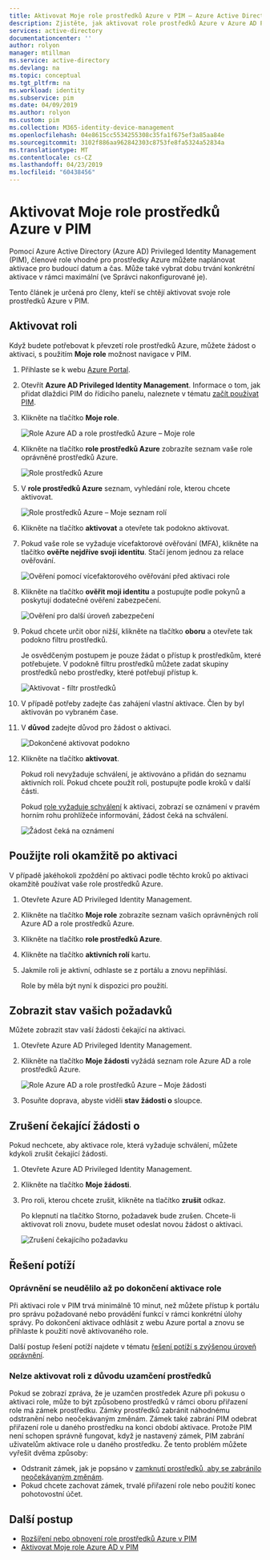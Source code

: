 ```yaml
---
title: Aktivovat Moje role prostředků Azure v PIM – Azure Active Directory | Dokumentace Microsoftu
description: Zjistěte, jak aktivovat role prostředků Azure v Azure AD Privileged Identity Management (PIM).
services: active-directory
documentationcenter: ''
author: rolyon
manager: mtillman
ms.service: active-directory
ms.devlang: na
ms.topic: conceptual
ms.tgt_pltfrm: na
ms.workload: identity
ms.subservice: pim
ms.date: 04/09/2019
ms.author: rolyon
ms.custom: pim
ms.collection: M365-identity-device-management
ms.openlocfilehash: 04e8615cc5534255308c35fa1f675ef3a85aa84e
ms.sourcegitcommit: 3102f886aa962842303c8753fe8fa5324a52834a
ms.translationtype: MT
ms.contentlocale: cs-CZ
ms.lasthandoff: 04/23/2019
ms.locfileid: "60438456"
---
```

# <a name="activate-my-azure-resource-roles-in-pim"></a>Aktivovat Moje role prostředků Azure v PIM

Pomocí Azure Active Directory (Azure AD) Privileged Identity Management (PIM), členové role vhodné pro prostředky Azure můžete naplánovat aktivace pro budoucí datum a čas. Může také vybrat dobu trvání konkrétní aktivace v rámci maximální (ve Správci nakonfigurované je).

Tento článek je určená pro členy, kteří se chtějí aktivovat svoje role prostředků Azure v PIM.

## <a name="activate-a-role"></a>Aktivovat roli

Když budete potřebovat k převzetí role prostředků Azure, můžete žádost o aktivaci, s použitím **Moje role** možnost navigace v PIM.

1. Přihlaste se k webu [Azure Portal](https://portal.azure.com/).

1. Otevřít **Azure AD Privileged Identity Management**. Informace o tom, jak přidat dlaždici PIM do řídicího panelu, naleznete v tématu [začít používat PIM](pim-getting-started.md).

1. Klikněte na tlačítko **Moje role**.

    ![Role Azure AD a role prostředků Azure – Moje role](./media/pim-resource-roles-activate-your-roles/resources-my-roles.png)

1. Klikněte na tlačítko **role prostředků Azure** zobrazíte seznam vaše role oprávněné prostředků Azure.

   ![Role prostředků Azure](./media/pim-resource-roles-activate-your-roles/resources-my-roles-azure-resources.png) 

1. V **role prostředků Azure** seznam, vyhledání role, kterou chcete aktivovat.

    ![Role prostředků Azure – Moje seznam rolí](./media/pim-resource-roles-activate-your-roles/resources-my-roles-activate.png)

1. Klikněte na tlačítko **aktivovat** a otevřete tak podokno aktivovat.

1. Pokud vaše role se vyžaduje vícefaktorové ověřování (MFA), klikněte na tlačítko **ověřte nejdříve svoji identitu**. Stačí jenom jednou za relace ověřování.

    ![Ověření pomocí vícefaktorového ověřování před aktivaci role](./media/pim-resource-roles-activate-your-roles/resources-my-roles-mfa.png)

1. Klikněte na tlačítko **ověřit moji identitu** a postupujte podle pokynů a poskytují dodatečné ověření zabezpečení.

    ![Ověření pro další úroveň zabezpečení](./media/pim-resource-roles-activate-your-roles/resources-mfa-enter-code.png)

1. Pokud chcete určit obor nižší, klikněte na tlačítko **oboru** a otevřete tak podokno filtru prostředků.

    Je osvědčeným postupem je pouze žádat o přístup k prostředkům, které potřebujete. V podokně filtru prostředků můžete zadat skupiny prostředků nebo prostředky, které potřebují přístup k.

    ![Aktivovat - filtr prostředků](./media/pim-resource-roles-activate-your-roles/resources-my-roles-resource-filter.png)

1. V případě potřeby zadejte čas zahájení vlastní aktivace. Člen by byl aktivován po vybraném čase.

1. V **důvod** zadejte důvod pro žádost o aktivaci.

    ![Dokončené aktivovat podokno](./media/pim-resource-roles-activate-your-roles/resources-my-roles-activate-done.png)

1. Klikněte na tlačítko **aktivovat**.

    Pokud roli nevyžaduje schválení, je aktivováno a přidán do seznamu aktivních rolí. Pokud chcete použít roli, postupujte podle kroků v další části.

    Pokud [role vyžaduje schválení](pim-resource-roles-approval-workflow.md) k aktivaci, zobrazí se oznámení v pravém horním rohu prohlížeče informování, žádost čeká na schválení.

    ![Žádost čeká na oznámení](./media/pim-resource-roles-activate-your-roles/resources-my-roles-activate-notification.png)

## <a name="use-a-role-immediately-after-activation"></a>Použijte roli okamžitě po aktivaci

V případě jakéhokoli zpoždění po aktivaci podle těchto kroků po aktivaci okamžitě používat vaše role prostředků Azure.

1. Otevřete Azure AD Privileged Identity Management.

1. Klikněte na tlačítko **Moje role** zobrazíte seznam vašich oprávněných rolí Azure AD a role prostředků Azure.

1. Klikněte na tlačítko **role prostředků Azure**.

1. Klikněte na tlačítko **aktivních rolí** kartu.

1. Jakmile roli je aktivní, odhlaste se z portálu a znovu nepřihlásí.

    Role by měla být nyní k dispozici pro použití.

## <a name="view-the-status-of-your-requests"></a>Zobrazit stav vašich požadavků

Můžete zobrazit stav vaší žádosti čekající na aktivaci.

1. Otevřete Azure AD Privileged Identity Management.

1. Klikněte na tlačítko **Moje žádosti** vyžádá seznam role Azure AD a role prostředků Azure.

    ![Role Azure AD a role prostředků Azure – Moje žádosti](./media/pim-resource-roles-activate-your-roles/resources-my-requests.png)

1. Posuňte doprava, abyste viděli **stav žádosti o** sloupce.

## <a name="cancel-a-pending-request"></a>Zrušení čekající žádosti o

Pokud nechcete, aby aktivace role, která vyžaduje schválení, můžete kdykoli zrušit čekající žádosti.

1. Otevřete Azure AD Privileged Identity Management.

1. Klikněte na tlačítko **Moje žádosti**.

1. Pro roli, kterou chcete zrušit, klikněte na tlačítko **zrušit** odkaz.

    Po klepnutí na tlačítko Storno, požadavek bude zrušen. Chcete-li aktivovat roli znovu, budete muset odeslat novou žádost o aktivaci.

   ![Zrušení čekajícího požadavku](./media/pim-resource-roles-activate-your-roles/resources-my-requests-cancel.png)

## <a name="troubleshoot"></a>Řešení potíží

### <a name="permissions-not-granted-after-activating-a-role"></a>Oprávnění se neudělilo až po dokončení aktivace role

Při aktivaci role v PIM trvá minimálně 10 minut, než můžete přístup k portálu pro správu požadované nebo provádění funkcí v rámci konkrétní úlohy správy. Po dokončení aktivace odhlásit z webu Azure portal a znovu se přihlaste k použití nově aktivovaného role.

Další postup řešení potíží najdete v tématu [řešení potíží s zvýšenou úroveň oprávnění](https://social.technet.microsoft.com/wiki/contents/articles/37568.troubleshooting-elevated-permissions-with-azure-ad-privileged-identity-management.aspx).

### <a name="cannot-activate-a-role-due-to-a-resource-lock"></a>Nelze aktivovat roli z důvodu uzamčení prostředků

Pokud se zobrazí zpráva, že je uzamčen prostředek Azure při pokusu o aktivaci role, může to být způsobeno prostředků v rámci oboru přiřazení role má zámek prostředku. Zámky prostředků zabránit náhodnému odstranění nebo neočekávaným změnám. Zámek také zabrání PIM odebrat přiřazení role u daného prostředku na konci období aktivace. Protože PIM není schopen správně fungovat, když je nastavený zámek, PIM zabrání uživatelům aktivace role u daného prostředku. Že tento problém můžete vyřešit dvěma způsoby:

- Odstranit zámek, jak je popsáno v [zamknutí prostředků, aby se zabránilo neočekávaným změnám](../../azure-resource-manager/resource-group-lock-resources.md).
- Pokud chcete zachovat zámek, trvalé přiřazení role nebo použití konec pohotovostní účet.

## <a name="next-steps"></a>Další postup

- [Rozšíření nebo obnovení role prostředků Azure v PIM](pim-resource-roles-renew-extend.md)
- [Aktivovat Moje role Azure AD v PIM](pim-how-to-activate-role.md)
